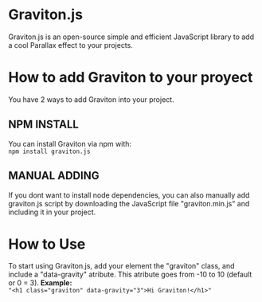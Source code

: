 # Graviton.js
Graviton.js is an open-source simple and efficient JavaScript library to add a cool Parallax effect to your projects.

<h1>How to add Graviton to your proyect</h1>
You have 2 ways to add Graviton into your project.
<h2>NPM INSTALL</h2>
You can install Graviton via npm with:<br>
<code>npm install graviton.js</code>
<h2>MANUAL ADDING</h2>
If you dont want to install node dependencies, you can also manually add graviton.js script by downloading the JavaScript file "graviton.min.js" and including it in your project.
<h1>How to Use</h1>
To start using Graviton.js, add your element the "graviton" class, and include a "data-gravity" atribute. This atribute goes from -10 to 10 (default or 0 = 3).<b> Example:</b><br>
<code>"&lth1 class="graviton" data-gravity="3"&gtHi Graviton!&lt/h1&gt" </code>

